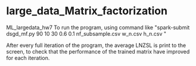 # large_data_Matrix_factorization
ML_largedata_hw7
To run the program, using command like "spark-submit dsgd_mf.py 90 10 30 0.6 0.1 nf_subsample.csv w_n.csv h_n.csv "

After every full iteration of the program, the average LNZSL is print to the screen, to check that the performance of the trained matrix have improved for each iteration.
